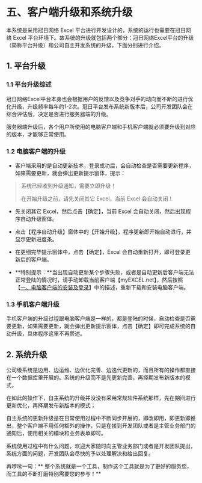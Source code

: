 # 五、客户端升级和系统升级

本系统是采用冠日网络 Excel 平台进行开发设计的，系统的运行也需要在冠日网络 Excel 平台环境下。故系统的升级就包括两个部分：冠日网络Excel平台的升级（简称平台升级）和公司自主开发系统的升级，下面分别进行介绍。

## 1. 平台升级

### 1.1 平台升级综述

冠日网络Excel平台本身也会根据用户的反馈以及竞争对手的动向而不断的进行优化升级，升级频率每年约1-2次。冠日平台发布系统新版本后，公司开发团队会在综合评估后，决定是否进行服务器端的升级。

服务器端升级后，各个用户所使用的电脑客户端和手机客户端就必须要升级到对应的版本，才能够正常使用。

### 1.2 电脑客户端的升级

- 客户端采用的是自动更新技术，登录成功后，会自动检查是否需要更新程序，如果需要更新，就会弹出更新提示窗体，提示：

> 系统已经收到升级通知，需要立即升级！
>
> 在开始升级之前，请先关闭其它 Excel，当前 Excel 会自动关闭！

- 先关闭其它 Excel，然后点击【确定】，当前 Excel 会自动关闭，然后出现程序自动升级窗体。

- 点击【程序自动升级】窗体中的【开始升级】，程序更新即开始自动进行，并显示更新进度条。

- 在更细完毕提示窗体中，点击【确定】，Excel 会自动重新打开，即可登录更新后的客户端。

- **特别提示：**当出现自动更新某个步骤失败，或者是自动更新后客户端无法正常登陆的情况时，请手动卸载当前客户端【myEXCEL.net】，然后按照【[一、电脑客户端的安装及登录](p1_sys_install_login_cp.md)】中的描述，重新下载和安装电脑客户端。

### 1.3 手机客户端升级

手机客户端的升级过程跟电脑客户端是一样的，都是登陆的时候，自动检查是否需要更新，如果需要更新，就会弹出更新提示窗体，点击【确定】即可完成系统的自动升级，具体程序这里不再赘述。

## 2. 系统升级

公司级系统是边用、边运维、边优化完善、边迭代更新的，而且所有的操作都直接在一个数据库里开展的。系统的升级而不是先更新完善，再择期发布新版本的模式，

在如此的操作下，自主系统的升级并没没有采用常规软件系统那样，先在期间进行更新优化，再择期发布新版本的模式；

自主系统的更新升级是在日常使用过程中不断同步开展的，即改即用，即更新即推出，整个客户端不用任何额外的操作，只是在接到开发团队或者是主管业务部门的通知后，使用相关的模块和业务表单即可。

系统使用过程中有什么问题，欢迎大家随时向主管业务部门或者是开发团队提出，系统方面的问题，开发团队会尽快的予以处理解决和给出回复。

再啰嗦一句：** 整个系统就是一个工具，制作这个工具就是为了更好的服务您，而工具的不断打磨特别需要您的参与！**
